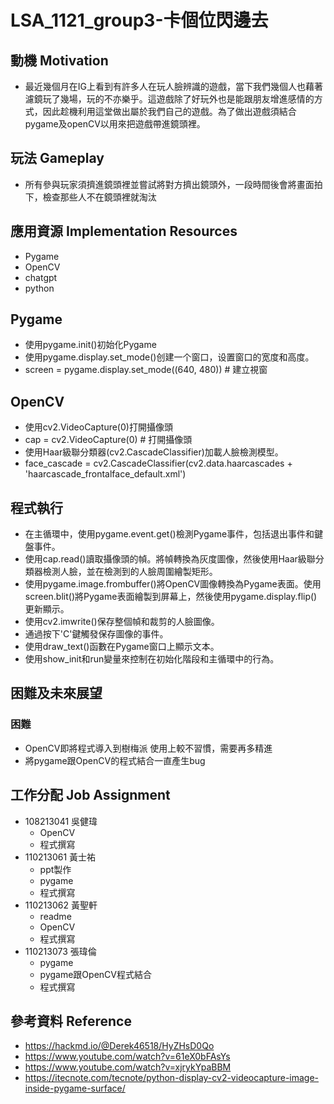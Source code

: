 # LSA_1121_group3-卡個位閃邊去


## 動機 Motivation
- 最近幾個月在IG上看到有許多人在玩人臉辨識的遊戲，當下我們幾個人也藉著濾鏡玩了幾場，玩的不亦樂乎。這遊戲除了好玩外也是能跟朋友增進感情的方式，因此趁機利用這堂做出屬於我們自己的遊戲。為了做出遊戲須結合pygame及openCV以用來把遊戲帶進鏡頭裡。

## 玩法 Gameplay
- 所有參與玩家須擠進鏡頭裡並嘗試將對方擠出鏡頭外，一段時間後會將畫面拍下，檢查那些人不在鏡頭裡就淘汰

## 應用資源 Implementation Resources
- Pygame
- OpenCV
- chatgpt
- python

## Pygame
- 使用pygame.init()初始化Pygame
- 使用pygame.display.set_mode()创建一个窗口，设置窗口的宽度和高度。
- screen = pygame.display.set_mode((640, 480)) # 建立視窗

## OpenCV
- 使用cv2.VideoCapture(0)打開攝像頭
- cap = cv2.VideoCapture(0) # 打開攝像頭
- 使用Haar級聯分類器(cv2.CascadeClassifier)加載人臉檢測模型。
- face_cascade = cv2.CascadeClassifier(cv2.data.haarcascades + 'haarcascade_frontalface_default.xml')

## 程式執行
- 在主循環中，使用pygame.event.get()檢測Pygame事件，包括退出事件和鍵盤事件。
- 使用cap.read()讀取攝像頭的幀。將幀轉換為灰度圖像，然後使用Haar級聯分類器檢測人臉，並在檢測到的人臉周圍繪製矩形。
- 使用pygame.image.frombuffer()將OpenCV圖像轉換為Pygame表面。使用screen.blit()將Pygame表面繪製到屏幕上，然後使用pygame.display.flip()更新顯示。
- 使用cv2.imwrite()保存整個幀和裁剪的人臉圖像。
- 通過按下'C'鍵觸發保存圖像的事件。
- 使用draw_text()函數在Pygame窗口上顯示文本。
- 使用show_init和run變量來控制在初始化階段和主循環中的行為。


## 困難及未來展望
### 困難
- OpenCV即將程式導入到樹梅派 使用上較不習慣，需要再多精進
- 將pygame跟OpenCV的程式結合一直產生bug

## 工作分配 Job Assignment
- 108213041 吳健瑋 
    - OpenCV
    - 程式撰寫
- 110213061 黃士祐 
    - ppt製作 
    - pygame
    - 程式撰寫 
- 110213062 黃聖軒
    - readme
    - OpenCV
    - 程式撰寫 
- 110213073 張瑋倫 
    - pygame
    - pygame跟OpenCV程式結合
    - 程式撰寫

## 參考資料 Reference

- https://hackmd.io/@Derek46518/HyZHsD0Qo
- https://www.youtube.com/watch?v=61eX0bFAsYs
- https://www.youtube.com/watch?v=xjrykYpaBBM
- https://itecnote.com/tecnote/python-display-cv2-videocapture-image-inside-pygame-surface/
